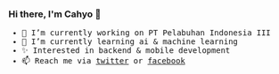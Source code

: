 ### Hi there, I'm Cahyo 👋
<samp>

- 🔭 I’m currently working on PT Pelabuhan Indonesia III
- 🌱 I’m currently learning ai & machine learning
- ✨ Interested in backend & mobile development
- 📫 Reach me via [twitter](https://twitter.com/cdw1id) or [facebook](https://www.facebook.com/cdw1.id/)

</samp>
